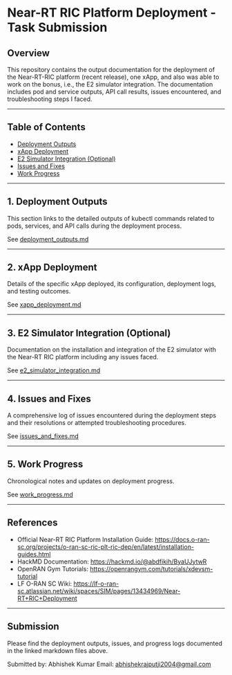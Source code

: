 # Near-RT RIC Platform Deployment - Task Submission

## Overview
This repository contains the output documentation for the deployment of the Near-RT-RIC platform (recent release), one xApp, and also was able to work on the bonus, i.e., the E2 simulator integration. 
The documentation includes pod and service outputs, API call results, issues encountered, and troubleshooting steps I faced.

---

## Table of Contents

- [Deployment Outputs](deployment_outputs.md)
- [xApp Deployment](xapp_deployment.md)
- [E2 Simulator Integration (Optional)](e2_simulator_integration.md)
- [Issues and Fixes](issues_and_fixes.md)
- [Work Progress](work_progress.md)

---

## 1. Deployment Outputs
This section links to the detailed outputs of kubectl commands related to pods, services, and API calls during the deployment process.

See [deployment_outputs.md](./deployment_outputs.md)

---

## 2. xApp Deployment
Details of the specific xApp deployed, its configuration, deployment logs, and testing outcomes.

See [xapp_deployment.md](./xapp_deployment.md)

---

## 3. E2 Simulator Integration (Optional)
Documentation on the installation and integration of the E2 simulator with the Near-RT RIC platform including any issues faced.

See [e2_simulator_integration.md](./e2_simulator_integration.md)

---

## 4. Issues and Fixes
A comprehensive log of issues encountered during the deployment steps and their resolutions or attempted troubleshooting procedures.

See [issues_and_fixes.md](./issues_and_fixes.md)

---

## 5. Work Progress
Chronological notes and updates on deployment progress.

See [work_progress.md](./work_progress.md)

---

## References
- Official Near-RT RIC Platform Installation Guide: https://docs.o-ran-sc.org/projects/o-ran-sc-ric-plt-ric-dep/en/latest/installation-guides.html
- HackMD Documentation: https://hackmd.io/@abdfikih/ByaUJytwR
- OpenRAN Gym Tutorials: https://openrangym.com/tutorials/xdevsm-tutorial
- LF O-RAN SC Wiki: https://lf-o-ran-sc.atlassian.net/wiki/spaces/SIM/pages/13434969/Near-RT+RIC+Deployment

---

## Submission
Please find the deployment outputs, issues, and progress logs documented in the linked markdown files above.

Submitted by: Abhishek Kumar 
Email: abhishekrajputji2004@gmail.com

